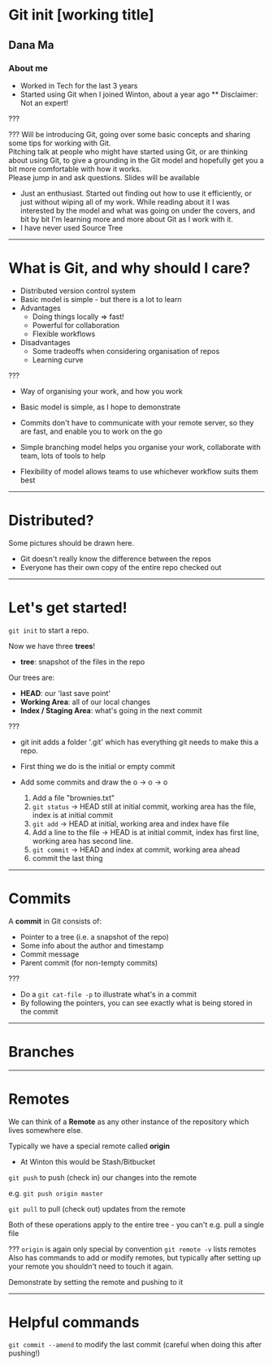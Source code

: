 # Git init [working title]

## Dana Ma

### About me

* Worked in Tech for the last 3 years
* Started using Git when I joined Winton, about a year ago
** Disclaimer: Not an expert!

???

???
Will be introducing Git, going over some basic concepts and sharing some tips for working with Git.  
Pitching talk at people who might have started using Git, or are thinking about using Git, to give a grounding in the Git model and hopefully get you a bit more comfortable with how it works.  
Please jump in and ask questions. Slides will be available


* Just an enthusiast. Started out finding out how to use it efficiently, or just without wiping all of my work. While reading about it I was interested by the model and what was going on under the covers, and bit by bit I'm learning more and more about Git as I work with it.
* I have never used Source Tree

---

# What is Git, and why should I care?

* Distributed version control system
* Basic model is simple - but there is a lot to learn
* Advantages
  * Doing things locally => fast!
  * Powerful for collaboration
  * Flexible workflows
* Disadvantages
  * Some tradeoffs when considering organisation of repos
  * Learning curve

???
* Way of organising your work, and how you work  
* Basic model is simple, as I hope to demonstrate  

* Commits don't have to communicate with your remote server, so they are fast, and enable you to work on the go
* Simple branching model helps you organise your work, collaborate with team, lots of tools to help
* Flexibility of model allows teams to use whichever workflow suits them best

---

# Distributed?

Some pictures should be drawn here.

* Git doesn't really know the difference between the repos
* Everyone has their own copy of the entire repo checked out 

---

# Let's get started!

`git init` to start a repo.


Now we have three **trees**!
* **tree**: snapshot of the files in the repo

Our trees are:
* **HEAD**: our 'last save point'
* **Working Area**: all of our local changes
* **Index / Staging Area**: what's going in the next commit


???
* git init adds a folder '.git' which has everything git needs to make this a repo.

* First thing we do is the initial or empty commit 

* Add some commits and draw the o -> o -> o

  1. Add a file "brownies.txt"
  2. `git status` -> HEAD still at initial commit, working area has the file, index is at initial commit
  3. `git add` -> HEAD at initial, working area and index have file
  4. Add a line to the file -> HEAD is at initial commit, index has first line, working area has second line.
  5. `git commit` -> HEAD and index at commit, working area ahead
  6. commit the last thing

---

# Commits

A **commit** in Git consists of:

* Pointer to a tree (i.e. a snapshot of the repo)
* Some info about the author and timestamp
* Commit message
* Parent commit (for non-tempty commits)

???
* Do a `git cat-file -p` to illustrate what's in a commit
* By following the pointers, you can see exactly what is being stored in the commit

---

# Branches

---

# Remotes

We can think of a **Remote** as any other instance of the repository which lives somewhere else.

Typically we have a special remote called **origin**
* At Winton this would be Stash/Bitbucket

`git push` to push (check in) our changes into the remote

e.g. `git push origin master`

`git pull` to pull (check out) updates from the remote

Both of these operations apply to the entire tree - you can't e.g. pull a single file

???
`origin` is again only special by convention
`git remote -v` lists remotes
Also has commands to add or modify remotes, but typically after setting up your remote you shouldn't need to touch it again.

Demonstrate by setting the remote and pushing to it

---

# Helpful commands

`git commit --amend` to modify the last commit (careful when doing this after pushing!)

